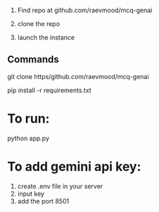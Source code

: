 1. Find repo at github.com/raevmood/mcq-genai

2. clone the repo

3. launch the instance

## Commands
git clone https/github.com/raevmood/mcq-genai

pip install -r requirements.txt

# To run:
python app.py

# To add gemini api key:

1. create .env file in your server
2. input  key
3. add the port 8501
